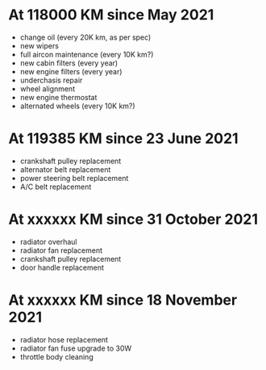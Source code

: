 # At 118000 KM since May 2021
- change oil (every 20K km, as per spec)
- new wipers
- full aircon maintenance (every 10K km?)
- new cabin filters (every year)
- new engine filters (every year)
- underchasis repair
- wheel alignment
- new engine thermostat
- alternated wheels (every 10K km?)

# At 119385 KM since 23 June 2021
- crankshaft pulley replacement
- alternator belt replacement
- power steering belt replacement
- A/C belt replacement

# At xxxxxx KM since 31 October 2021
- radiator overhaul
- radiator fan replacement
- crankshaft pulley replacement
- door handle replacement

# At xxxxxx KM since 18 November 2021
- radiator hose replacement
- radiator fan fuse upgrade to 30W
- throttle body cleaning
